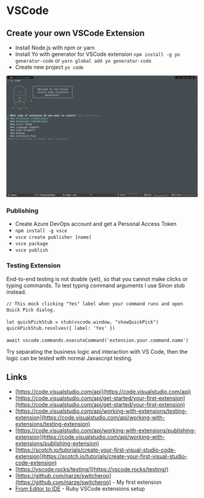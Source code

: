 # VSCode

## Create your own VSCode Extension

* Install Node.js with npm or yarn
* Install Yo with generator for VSCode extension `npm install -g yo generator-code` or `yarn global add yo generator-code`
* Create new project `yo code`

![VSCode Extension generator](../.gitbook/assets/image%20%284%29.png)

### Publishing

* Create Azure DevOps account and get a Personal Access Token
* `npm install -g vsce`
* `vsce create publisher [name]`
* `vsce package`
* `vsce publish`

### Testing Extension

End-to-end testing is not doable \(yet\), so that you cannot make clicks or typing commands. To test typing command arguments I use Sinon stub instead.

```text
// This mock clicking "Yes" label when your command runs and open Quick Pick dialog.

let quickPickStub = stub(vscode.window, "showQuickPick")
quickPickStub.resolves({ label: 'Yes' })

await vscode.commands.executeCommand('extension.your.command.name')
```

Try separating the business logic and interaction with VS Code, then the logic can be tested with normal Javascript testing.

## Links

* [https://code.visualstudio.com/api](https://code.visualstudio.com/api)
* [https://code.visualstudio.com/api/get-started/your-first-extension](https://code.visualstudio.com/api/get-started/your-first-extension)
* [https://code.visualstudio.com/api/working-with-extensions/testing-extension](https://code.visualstudio.com/api/working-with-extensions/testing-extension)
* [https://code.visualstudio.com/api/working-with-extensions/publishing-extension](https://code.visualstudio.com/api/working-with-extensions/publishing-extension)
* [https://scotch.io/tutorials/create-your-first-visual-studio-code-extension](https://scotch.io/tutorials/create-your-first-visual-studio-code-extension)
* [https://vscode.rocks/testing/](https://vscode.rocks/testing/)
* [https://github.com/narze/switcheroo](https://github.com/narze/switcheroo) - My first extension
* [From Editor to IDE](https://www.driftingruby.com/episodes/from-editor-to-ide) - Ruby VSCode extensions setup

